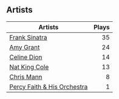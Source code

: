 ## Artists
Artists | Plays 
----- | -----: 
[Frank Sinatra](/artists/frank-sinatra-739) | 35
[Amy Grant](/artists/amy-grant-3053) | 24
[Celine Dion](/artists/celine-dion-39068) | 14
[Nat King Cole](/artists/nat-king-cole-3428) | 13
[Chris Mann](/artists/chris-mann-218333) | 8
[Percy Faith & His Orchestra](/artists/percy-faith-his-orchestra-20216) | 1


